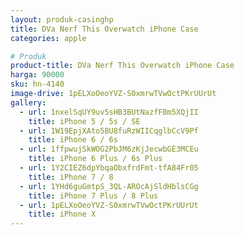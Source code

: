 ```yaml
---
layout: produk-casinghp
title: DVa Nerf This Overwatch iPhone Case
categories: apple

# Produk
product-title: DVa Nerf This Overwatch iPhone Case
harga: 90000
sku: hn-4140
image-drive: 1pELXoOeoYVZ-S0xmrwTVwOctPKrUUrUt
gallery:
  - url: 1nxelSqUY9uv5sHB3BUtNazfFBm5XQjII
    title: iPhone 5 / 5s / SE
  - url: 1W19EpjXAto5BU8fuRzWIICqglbCcV9Pf
    title: iPhone 6 / 6s
  - url: 1ffpwujSkWOG2PbJM6zKjJecwbGE3MCEu
    title: iPhone 6 Plus / 6s Plus
  - url: 1Y2CIEZ6dpYbqaObxfrdFmt-tfA84Fr05
    title: iPhone 7 / 8
  - url: 1YHd6guGmtpS_3QL-AROcAjSldHblsCGg
    title: iPhone 7 Plus / 8 Plus
  - url: 1pELXoOeoYVZ-S0xmrwTVwOctPKrUUrUt
    title: iPhone X
---
```

